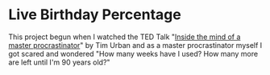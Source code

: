 # Live Birthday Percentage

This project begun when I watched the TED Talk "[Inside the mind of a master procrastinator](https://www.youtube.com/watch?v=arj7oStGLkU)" by Tim Urban and as a master procrastinator myself I got scared and wondered "How many weeks have I used? How many more are left until I'm 90 years old?"
